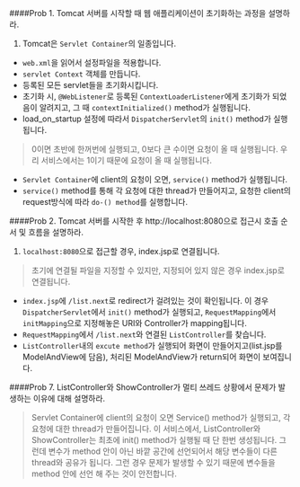 ####Prob 1. Tomcat 서버를 시작할 때 웹 애플리케이션이 초기화하는 과정을 설명하라.
1. Tomcat은 `Servlet Container`의 일종입니다. 
- `web.xml`을 읽어서 설정파일을 적용합니다.
- `servlet Context` 객체를 만듭니다.
- 등록된 모든 servlet들을 초기화시킵니다.
- 초기화 시, `@WebListener`로 등록된 `ContextLoaderListener`에게 초기화가 되었음이 알려지고, 그 때 `contextInitialized()` method가 실행됩니다.
- load_on_startup 설정에 따라서 `DispatcherServlet`의 `init()` method가 실행됩니다.

> 0이면 초반에 한꺼번에 실행되고, 0보다 큰 수이면 요청이 올 때 실행됩니다. 우리 서비스에서는 1이기 때문에 요청이 올 때 실행됩니다.

- `Servlet Container`에 client의 요청이 오면, `service()` method가 실행됩니다.
- `service()` method를 통해 각 요청에 대한 thread가 만들어지고, 요청한 client의 request방식에 따라 `do-() method`를 실행합니다.

####Prob 2. Tomcat 서버를 시작한 후 http://localhost:8080으로 접근시 호출 순서 및 흐름을 설명하라.
1. `localhost:8080`으로 접근할 경우, index.jsp로 연결됩니다.

> 초기에 연결될 파일을 지정할 수 있지만, 지정되어 있지 않은 경우 index.jsp로 연결됩니다. 

- `index.jsp`에 `/list.next`로 redirect가 걸려있는 것이 확인됩니다.
	이 경우 `DispatcherServlet`에서 `init()` method가 실행되고, `RequestMapping`에서 `initMapping`으로 지정해놓은 URI와 Controller가 mapping됩니다.
- `RequestMapping`에서 `/list.next`와 연결된 `ListController`를 찾습니다.
- `ListController`내의 `excute method`가 실행되어 화면이 만들어지고(list.jsp를 ModelAndView에 담음), 처리된 ModelAndView가 return되어 화면이 보여집니다.

####Prob 7. ListController와 ShowController가 멀티 쓰레드 상황에서 문제가 발생하는 이유에 대해 설명하라.
> Servlet Container에 client의 요청이 오면 Service() method가 실행되고, 각 요청에 대한 thread가 만들어집니다. 이 서비스에서, ListController와 ShowController는 최초에 init() method가 실행될 때 단 한번 생성됩니다. 그런데 변수가 method 안이 아닌 바깥 공간에 선언되어서 해당 변수들이 다른 thread와 공유가 됩니다. 그런 경우 문제가 발생할 수 있기 때문에 변수들을 method 안에 선언 해 주는 것이 안전합니다.
